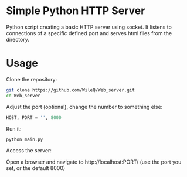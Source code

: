 # Simple Python HTTP Server
Python script creating a basic HTTP server using socket. It listens to connections of a specific defined port and serves html files from the directory.

# Usage 
Clone the repository:
```bash
git clone https://github.com/WileQ/Web_server.git
cd Web_server
```
Adjust the port (optional), change the number to something else:
```python
HOST, PORT = '', 8000
```
Run it:
```bash
python main.py
```
Access the server:

Open a browser and navigate to http://localhost:PORT/ (use the port you set, or the default 8000)
